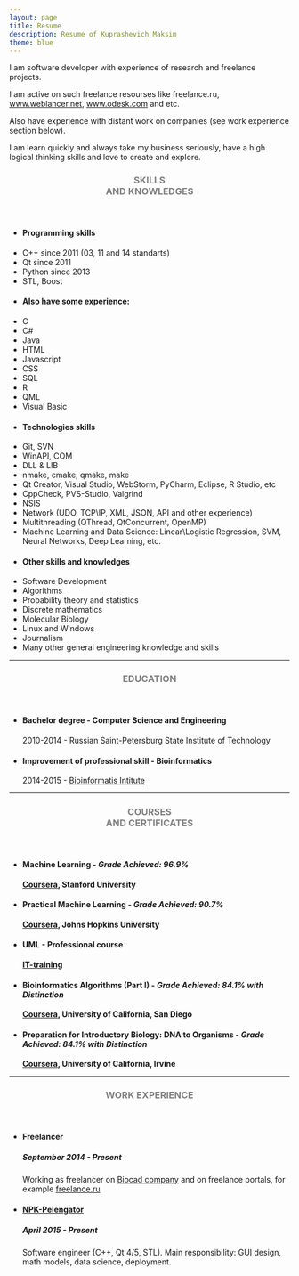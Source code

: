 ```yaml
---
layout: page
title: Resume
description: Resume of Kuprashevich Maksim
theme: blue
---
```

I am software developer with experience of research and freelance projects. 

I am active on such freelance resourses like <a hfref="https://freelance.ru/">freelance.ru</a>, <a hfref="http://www.weblancer.net/">www.weblancer.net</a>, <a hfref="https://www.odesk.com/">www.odesk.com</a> and etc.

Also have experience with distant work on companies (see work experience section below).

I am learn quickly and always take my business seriously, have a high logical thinking skills and love to create and explore.


<!-- Skills -->
<section class="row">
	<header class="col-md-2">
		<h3 style="text-transform:uppercase;color:gray">Skills<br>and knowledges</h3>
	</header>
	<div class="col-md-9">
		<div class="row">
			<div class="col-md-6">
				<ul class="list-group">
					<li class="list-group-item active"><h4><strong>Programming skills</strong></h4></li>
					<li class="list-group-item">C++ since 2011 (03, 11 and 14 standarts)</li>
					<li class="list-group-item">Qt since 2011</li>
					<li class="list-group-item">Python since 2013</li>
					<li class="list-group-item">STL, Boost</li>
					<li class="list-group-item active"><h4><strong>Also have some experience:</strong></h4></li>
					<li class="list-group-item">C</li>
					<li class="list-group-item">C#</li>
					<li class="list-group-item">Java</li>
					<li class="list-group-item">HTML</li>
					<li class="list-group-item">Javascript</li>
					<li class="list-group-item">CSS</li>
					<li class="list-group-item">SQL</li>
					<li class="list-group-item">R</li>
					<li class="list-group-item">QML</li>
					<li class="list-group-item">Visual Basic</li>
				</ul>
			</div>
			<div class="col-md-6">
				<ul class="list-group">
					<li class="list-group-item active"><h4><strong>Technologies skills</strong></h4></li>
					<li class="list-group-item">Git, SVN</li>
					<li class="list-group-item">WinAPI, COM</li>
					<li class="list-group-item">DLL & LIB</li>
					<li class="list-group-item">nmake, cmake, qmake, make</li>
					<li class="list-group-item">Qt Creator, Visual Studio, WebStorm, PyCharm, Eclipse, R Studio, etc</li>
					<li class="list-group-item">CppCheck, PVS-Studio, Valgrind</li>
					<li class="list-group-item">NSIS</li>
					<li class="list-group-item">Network (UDO, TCP\IP, XML, JSON, API and other experience)</li>
					<li class="list-group-item">Multithreading (QThread, QtConcurrent, OpenMP)</li>
					<li class="list-group-item">Machine Learning and Data Science: Linear\Logistic Regression, SVM, Neural Networks, Deep Learning, etc.</li>
				</ul>
			</div>
			<div class="col-md-6">
				<ul class="list-group">
					<li class="list-group-item active"><h4><strong>Other skills and knowledges</strong></h4></li>
					<li class="list-group-item">Software Development</li>
					<li class="list-group-item">Algorithms</li>
					<li class="list-group-item">Probability theory and statistics</li>
					<li class="list-group-item">Discrete mathematics</li>
					<li class="list-group-item">Molecular Biology</li>
					<li class="list-group-item">Linux and Windows</li>
					<li class="list-group-item">Journalism</li>
					<li class="list-group-item">Many other general engineering knowledge and skills</li>
				</ul>
			</div>
		</div>
	</div>
</section>
<hr/>
<!-- Education -->
<section class="row">
	<header class="col-md-2">
		<h3 style="text-transform:uppercase;color:gray">Education</h3>
	</header>
	<div class="col-md-9">
		<ul>
			<li>
				<h4>Bachelor degree - Computer Science and Engineering</h4>
				<p>2010-2014 - Russian Saint-Petersburg State Institute of Technology</p>
			</li>
			<li>
				<h4>Improvement of professional skill - Bioinformatics</h4>
				<p>2014-2015 - <a href="http://bioinformaticsinstitute.ru/en/">Bioinformatis Intitute</a></p>
			</li>
		</ul>
	</div>
</section>
<hr/>
<!-- Courses -->
<section class="row">
	<header class="col-md-2">
		<h3 style="text-transform:uppercase;color:gray">Courses<br>and certificates</h3>
	</header>
	<div class="col-md-9">
		<ul>
			<li>
				<h4>Machine Learning - <i>Grade Achieved: 96.9%</i></h4>
				<p><b><a href="https://www.coursera.org/learn/machine-learning">Coursera</a>, Stanford University</b></p>
			</li>
			<li>
				<h4>Practical Machine Learning - <i>Grade Achieved: 90.7%</i></h4>
				<p><b><a href="https://www.coursera.org/course/predmachlearn">Coursera</a>, Johns Hopkins University</b></p>
			</li>
			<li>
				<h4>UML - Professional course</h4>
				<p><b><a href="http://www.it-podgotovka.ru/">IT-training</a></b></p>
			</li>
			<li>
				<h4>Bioinformatics Algorithms (Part I) - <i>Grade Achieved: 84.1% with Distinction</i></h4>
				<p><b><a href="https://www.coursera.org/course/bioinformatics">Coursera</a>, University of California, San Diego</b></p>
			</li>
			<li>
				<h4>Preparation for Introductory Biology: DNA to Organisms - <i>Grade Achieved: 84.1% with Distinction</i></h4>
				<p><b><a href="https://www.coursera.org/course/introbiology">Coursera</a>, University of California, Irvine</b></p>
			</li>
		</ul>
	</div>
</section>
<hr/>
<!-- Work -->
<section class="row">
	<header class="col-md-2">
		<h3 style="text-transform:uppercase;color:gray">Work Experience</h3>
	</header>
	<div class="col-md-9">
		<ul>
			<li>
				<h4>Freelancer</h4>
				<h5>September 2014 - Present</h5>
				<p>Working as freelancer on <a href="http://www.biocad.ru/en/">Biocad company</a> and on freelance portals, for example <a href="https://freelance.ru/reviews/UndeadBlow/">freelance.ru</a></p>
			</li>
			<li>
				<h4><a href="http://www.npk-pelengator.ru/">NPK-Pelengator</a></h4>
				<h5>April 2015 - Present</h5>
				<p>Software engineer (C++, Qt 4/5, STL). Main responsibility: GUI design, math models, data science, deployment.</p>
			</li>
		</ul>
	</div>
</section>
